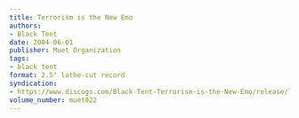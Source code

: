 ```yaml
---
title: Terrorism is the New Emo
authors:
- Black Tent
date: 2004-06-01
publisher: Muet Organization
tags:
- black tent
format: 2.5" lathe-cut record
syndication:
- https://www.discogs.com/Black-Tent-Terrorism-is-the-New-Emo/release/7408885
volume_number: muet022
---
```

